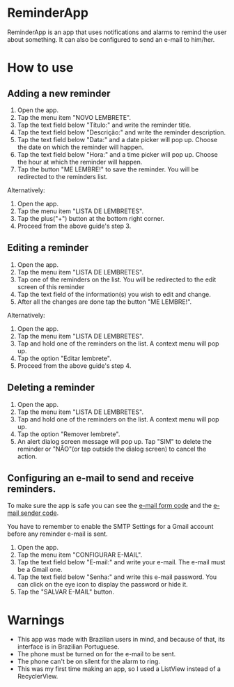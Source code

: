 # ReminderApp
ReminderApp is an app that uses notifications and alarms to remind the user about something. It can also be configured to send an e-mail to him/her.

# How to use

## Adding a new reminder

1. Open the app.
2. Tap the menu item "NOVO LEMBRETE".
3. Tap the text field below "Título:" and write the reminder title.
4. Tap the text field below "Descrição:" and write the reminder description.
5. Tap the text field below "Data:" and a date picker will pop up. Choose the date on which the reminder will happen.
6. Tap the text field below "Hora:" and a time picker will pop up. Choose the hour at which the reminder will happen.
7. Tap the button "ME LEMBRE!" to save the reminder. You will be redirected to the reminders list.

Alternatively:

1. Open the app.
2. Tap the menu item "LISTA DE LEMBRETES".
3. Tap the plus("+") button at the bottom right corner.
4. Proceed from the above guide's step 3.

## Editing a reminder

1. Open the app.
2. Tap the menu item "LISTA DE LEMBRETES".
3. Tap one of the reminders on the list. You will be redirected to the edit screen of this reminder
4. Tap the text field of the information(s) you wish to edit and change.
5. After all the changes are done tap the button "ME LEMBRE!".

Alternatively:

1. Open the app.
2. Tap the menu item "LISTA DE LEMBRETES".
3. Tap and hold one of the reminders on the list. A context menu will pop up.
4. Tap the option "Editar lembrete".
5. Proceed from the above guide's step 4.

## Deleting a reminder

1. Open the app.
2. Tap the menu item "LISTA DE LEMBRETES".
3. Tap and hold one of the reminders on the list. A context menu will pop up.
4. Tap the option "Remover lembrete".
5. An alert dialog screen message will pop up. Tap "SIM" to delete the reminder or "NÃO"(or tap outside the dialog screen) to cancel the action.

## Configuring an e-mail to send and receive reminders.

To make sure the app is safe you can see the [e-mail form code](app/src/main/java/com/arthurpaiva96/reminderapp/ui/EmailFormView.java) and the [e-mail sender code](app/src/main/java/com/arthurpaiva96/reminderapp/broadcast/EmailSender.java).

You have to remember to enable the SMTP Settings for a Gmail account before any reminder e-mail is sent.

1. Open the app.
2. Tap the menu item "CONFIGURAR E-MAIL".
3. Tap the text field below "E-mail:" and write your e-mail. The e-mail must be a Gmail one.
4. Tap the text field below "Senha:" and write this e-mail password. You can click on the eye icon to display the password or hide it.
5. Tap the "SALVAR E-MAIL" button.

# Warnings

- This app was made with Brazilian users in mind, and because of that, its interface is in Brazilian Portuguese.
- The phone must be turned on for the e-mail to be sent.
- The phone can't be on silent for the alarm to ring.
- This was my first time making an app, so I used a ListView instead of a RecyclerView.
